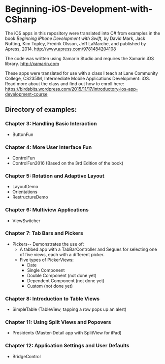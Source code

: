 # Beginning-iOS-Development-with-CSharp
The iOS apps in this repository were translated into C# from examples in the book *Beginning iPhone Development with Swift*,
by David Mark, Jack Nutting, Kim Topley, Fredrik Olsson, Jeff LaMarche, and published by Apress, 2014. http://www.apress.com/9781484204108

The code was written using Xamarin Studio and requires the Xamarin.iOS library.  http://xamarin.com

These apps were translated for use with a class I teach at Lane Community College,
CS235IM, Intermediate Mobile Applications Development: iOS.
Read more about the class and find out how to enroll here:
https://birdsbits.wordpress.com/2015/11/17/introductory-ios-app-development-course

## Directory of examples:
### Chapter 3: Handling Basic Interaction
- ButtonFun

### Chapter 4: More User Interface Fun
- ControlFun
- ControlFun2016 (Based on the 3rd Edition of the book)

### Chapter 5: Rotation and Adaptive Layout
- LayoutDemo
- Orientations
- RestructureDemo

### Chapter 6: Multiview Applications
- ViewSwitcher

### Chapter 7: Tab Bars and Pickers
- Pickers-- Demonstrates the use of:
  - A tabbed app with a TabBarController and Segues for selecting one of five views, each with a different picker.
  - Five types of PickerViews:
      - Date
      - Single Component
      - Double Component (not done yet)
      - Dependent Component (not done yet)
      - Custom (not done yet)

### Chapter 8: Introduction to Table Views
- SimpleTable (TableView, tapping a row pops up an alert)

### Chapter 11: Using Split Views and Popovers
- Presidents (Master-Detail app with SplitView for iPad)

### Chapter 12: Application Settings and User Defaults
- BridgeControl

